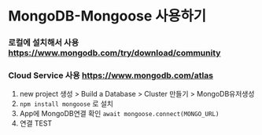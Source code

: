 # MongoDB-Mongoose 사용하기
### 로컬에 설치해서 사용 https://www.mongodb.com/try/download/community

### Cloud Service 사용 https://www.mongodb.com/atlas

1. new project 생성 > Build a Database > Cluster 만들기 > MongoDB유저생성
2. `npm install mongoose` 로 설치
3.  App에 MongoDB연결 확인 `await mongoose.connect(MONGO_URL)`
4.  연결 TEST
